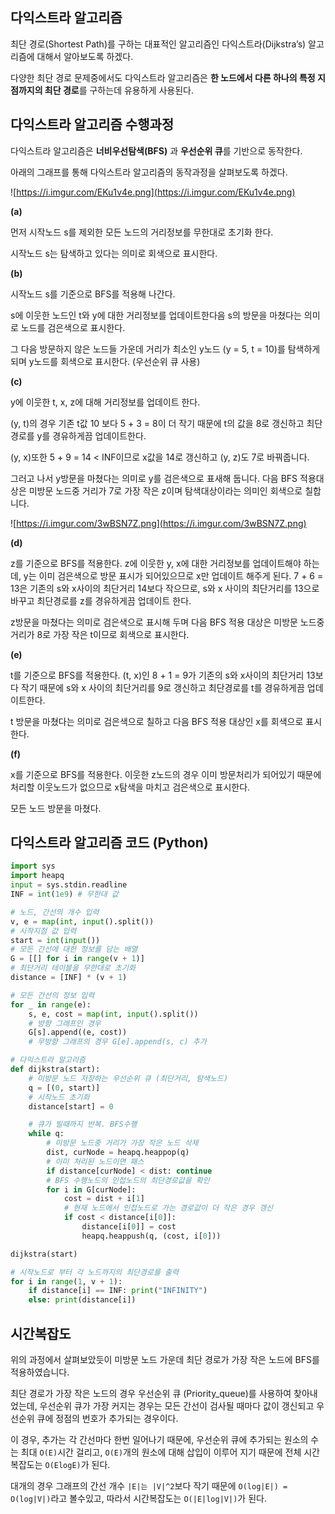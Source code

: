 ## 다익스트라 알고리즘

최단 경로(Shortest Path)를 구하는 대표적인 알고리즘인 다익스트라$($Dijkstra’s) 알고리즘에 대해서 알아보도록 하겠다.

다양한 최단 경로 문제중에서도 다익스트라 알고리즘은 **한 노드에서 다른 하나의 특정 지점까지의 최단 경로**를 구하는데 유용하게 사용된다.

## 다익스트라 알고리즘 수행과정

다익스트라 알고리즘은 **너비우선탐색$($BFS)** 과 **우선순위 큐**를 기반으로 동작한다.

아래의 그래프를 통해 다익스트라 알고리즘의 동작과정을 살펴보도록 하겠다.

![https://i.imgur.com/EKu1v4e.png](https://i.imgur.com/EKu1v4e.png)

**(a)**

먼저 시작노드 s를 제외한 모든 노드의 거리정보를 무한대로 초기화 한다. 

시작노드 s는 탐색하고 있다는 의미로 회색으로 표시한다.

**$($b)**

시작노드 s를 기준으로 BFS를 적용해 나간다. 

s에 이웃한 노드인 t와 y에 대한 거리정보를 업데이트한다음 s의 방문을 마쳤다는 의미로 노드를 검은색으로 표시한다. 

그 다음 방문하지 않은 노드들 가운데 거리가 최소인 y노드 $($y = 5, t = 10)를 탐색하게 되며 y노드를 회색으로 표시한다. $($우선순위 큐 사용)

**$($c)**

 y에 이웃한 t, x, z에 대해 거리정보를 업데이트 한다.

$($y, t)의 경우 기존 t값 10 보다 5 + 3 = 8이 더 작기 때문에 t의 값을 8로 갱신하고 최단경로를 y를 경유하게끔 업데이트한다.

$($y, x)또한 5 + 9 = 14 < INF이므로 x값을 14로 갱신하고 $($y, z)도 7로 바꿔줍니다.

그러고 나서 y방문을 마쳤다는 의미로 y를 검은색으로 표새해 둡니다. 다음 BFS 적용대상은 미방문 노드중 거리가 7로 가장 작은 z이며 탐색대상이라는 의미인 회색으로 칠합니다.

![https://i.imgur.com/3wBSN7Z.png](https://i.imgur.com/3wBSN7Z.png)

**$($d)**

z를 기준으로 BFS를 적용한다. z에 이웃한 y, x에 대한 거리정보를 업데이트해야 하는데, y는 이미 검은색으로 방문 표시가 되어있으므로 x만 업데이트 해주게 된다. 7 + 6 = 13은 기존의 s와 x사이의 최단거리 14보다 작으므로, s와 x 사이의 최단거리를 13으로 바꾸고 최단경로를 z를 경유하게끔 업데이트 한다. 

z방문을 마쳤다는 의미로 검은색으로 표시해 두며 다음 BFS 적용 대상은 미방문 노드중 거리가 8로 가장 작은 t이므로 회색으로 표시한다.

**$($e)**

t를 기준으로 BFS를 적용한다. $($t, x)인 8 + 1 = 9가 기존의 s와 x사이의 최단거리 13보다 작기 때문에 s와 x 사이의 최단거리를 9로 갱신하고 최단경로를 t를 경유하게끔 업데이트한다.

t 방문을 마쳤다는 의미로 검은색으로 칠하고 다음 BFS 적용 대상인 x를 회색으로 표시한다.

**$($f)**

x를 기준으로 BFS를 적용한다. 이웃한 z노드의 경우 이미 방문처리가 되어있기  때문에 처리할 이웃노드가 없으므로 x탐색을 마치고 검은색으로 표시한다.

모든 노드 방문을 마쳤다. 

## 다익스트라 알고리즘 코드 $($Python)

```python
import sys
import heapq
input = sys.stdin.readline
INF = int(1e9) # 무한대 값

# 노드, 간선의 개수 입력
v, e = map(int, input().split())
# 시작지점 값 입력
start = int(input())
# 모든 간선에 대한 정보를 담는 배열
G = [[] for i in range(v + 1)]
# 최단거리 테이블을 무한대로 초기화
distance = [INF] * (v + 1)

# 모든 간선의 정보 입력
for _ in range(e):
    s, e, cost = map(int, input().split())
    # 방향 그래프인 경우
    G[s].append((e, cost))
    # 무방향 그래프의 경우 G[e].append(s, c) 추가

# 다익스트라 알고리즘
def dijkstra(start):
    # 미방문 노드 저장하는 우선순위 큐 (최단거리, 탐색노드)
    q = [(0, start)]
    # 시작노드 초기화
    distance[start] = 0

    # 큐가 빌때까지 반복. BFS수행
    while q:
        # 미방문 노드중 거리가 가장 작은 노드 삭제
        dist, curNode = heapq.heappop(q)
        # 이미 처리된 노드이면 패스
        if distance[curNode] < dist: continue
        # BFS 수행노드의 인접노드의 최단경로값을 확인
        for i in G[curNode]:
            cost = dist + i[1]
            # 현재 노드에서 인접노드로 가는 경로값이 더 작은 경우 갱신
            if cost < distance[i[0]]:
                distance[i[0]] = cost
                heapq.heappush(q, (cost, i[0]))

dijkstra(start)

# 시작노드로 부터 각 노드까지의 최단경로를 출력
for i in range(1, v + 1):
    if distance[i] == INF: print("INFINITY")
    else: print(distance[i])
```

## 시간복잡도

위의 과정에서 살펴보았듯이 미방문 노드 가운데 최단 경로가 가장 작은 노드에 BFS를 적용하였습니다.

최단 경로가 가장 작은 노드의 경우 우선순위 큐 $($Priority_queue)를 사용하여 찾아내었는데, 우선순위 큐가 가장 커지는 경우는 모든 간선이 검사될 때마다 값이 갱신되고 우선순위 큐에 정점의 번호가 추가되는 경우이다.

이 경우, 추가는 각 간선마다 한번 일어나기 때문에, 우선순위 큐에 추가되는 원소의 수는 최대 `O(E)`시간 걸리고, `O(E)`개의 원소에 대해 삽입이 이루어 지기 때문에 전체 시간 복잡도는 `O(ElogE)`가 된다.

대개의 경우 그래프의 간선 개수 `|E|는 |V|^2`보다 작기 때문에 `O(log|E|) = O(log|V|)`라고 볼수있고, 따라서 시간복잡도는 `O(|E|log|V|)`가 된다.
